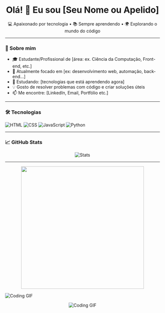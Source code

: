 <h1 align="center">Olá! 👋 Eu sou [Seu Nome ou Apelido]</h1>

<p align="center">
  💻 Apaixonado por tecnologia • 📚 Sempre aprendendo • 🌍 Explorando o mundo do código
</p>

---

### 🚀 Sobre mim

- 🎓 Estudante/Profissional de [área: ex. Ciência da Computação, Front-end, etc.]
- 🔭 Atualmente focado em [ex: desenvolvimento web, automação, back-end...]
- 🌱 Estudando: [tecnologias que está aprendendo agora]
- 💡 Gosto de resolver problemas com código e criar soluções úteis
- 📫 Me encontre: [LinkedIn, Email, Portfólio etc.]

---

### 🛠️ Tecnologias

![HTML](https://img.shields.io/badge/-HTML5-orange?logo=html5&logoColor=white)
![CSS](https://img.shields.io/badge/-CSS3-blue?logo=css3&logoColor=white)
![JavaScript](https://img.shields.io/badge/-JavaScript-yellow?logo=javascript&logoColor=black)
![Python](https://img.shields.io/badge/-Python-blue?logo=python&logoColor=white)
<!-- Adicione ou remova conforme o que você usa -->

---

### 📈 GitHub Stats

<p align="center">
  <img src="https://github-readme-stats.vercel.app/api?username=SEU_USUARIO&show_icons=true&theme=tokyonight" alt="Stats" />
</p>

---

<p align="center">
  <img src="https://media.giphy.com/media/qgQUggAC3Pfv687qPC/giphy.gif" width="400px" />
</p>









![Coding GIF](https://i.pinimg.com/originals/f3/4c/bc/f34cbcf5949fbe3606525fa5e2a0c236.gif)

<p align="center">
  <img src="https://media.giphy.com/media/https://i.pinimg.com/originals/f3/4c/bc/f34cbcf5949fbe3606525fa5e2a0c236.gif" alt="Coding GIF" />
</p>

